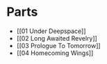 # Parts
* [[01 Under Deepspace]]
* [[02 Long Awaited Revelry]]
* [[03 Prologue To Tomorrow]]
* [[04 Homecoming Wings]]
